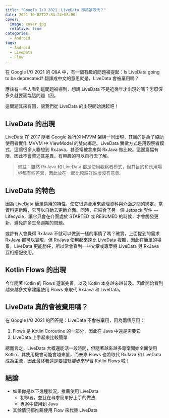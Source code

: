 ```yaml
---
title: "Google I/O 2021：LiveData 即將被取代？"
date: 2021-10-02T22:34:24+08:00
cover:
  image: cover.jpg
  relative: true
categories: 
  - Android
tags:
  - Android
  - LiveData
  - Flow
---
```


在 Google I/O 2021 的 Q&A 中，有一個有趣的問題被提起：Is LiveData going to be deprecated? 翻譯成中文的意思就是，LiveData 會被棄用嗎？

應該有一些人看到這問題被嚇到，想說 LiveData 不是近幾年才出現的嗎？怎麼沒多久就要面臨這問題（囧。

這問題其來有因，讓我們從 LiveData 的出現開始說起吧！

## LiveData 的出現


LiveData 在 2017 隨著 Google 推行的 MVVM 架構一同出現，其目的是為了協助使用者實作 MVVM 中 ViewModel 的雙向綁定。LiveData 實做方式是用觀察者模式，這讓很多人聯想到 RxJava，甚至常被拿來與 RxJava 做比較。這邊篇幅有限，因此不會贅述其差異，有興趣的可以自行去了解。
> 備註：雖然 RxJava 和 LiveData 都是使用觀察者模式，但其目的和應用場境都有些差異，因此放在一起比較誰好誰壞沒有意義。


## LiveData 的特色


因為 LiveData 簡單易用的特性，使它很適合用來處理資料與介面之間的綁定。當資料更新時，它可以自動去更新介面。同時，它結合了另一個 Jetpack 套件 — Lifecycle，讓它只會在介面處於 STARTED 或 RESUMED 的時候，才會觸發更新，避免許多生命週期的問題。

或許有人會覺得 RxJava 不就可以做到一樣的事情了嗎？確實，上面提到的需求 RxJava 都可以實現，但 RxJava 使用起來遠比 LiveData 複雜，因此在簡單的場景，LiveData 更能勝任，所以常會看到一些文章或專案將 LiveData 與 RxJava 互相搭配使用。

## Kotlin Flows 的出現


今年隨著 Kotlin 的 Flows 逐漸完善，以及 Kotlin 本身越來越普及。因此開始看到越來越多文章建議使用 Flows 來取代 RxJava 和 LiveData。

## LiveData 真的會被棄用嗎？


在 Google I/O 2021 的回答是：LiveData 不會被棄用，因為兩個原因：  
1. Flows 是 Kotlin Coroutine 的一部分，因此在 Java 中還是需要它  
2. LiveData 上手起來比較簡單

總而言之，LiveData 大概還能活一段時間，但隨著越來越多專案開始全面使用 Kotlin，其使用機會可能會越來低，而未來 Flows 也將取代 RxJava 和 LiveData 成為主流，因此最終我還是要加緊腳步來學習 Kotlin Flows 啦！

## 結論

- 如果你是以下幾種狀況，推薦使用 LiveData
	- 初學者，並且在尋求簡單好上手的做法
	- 專案中使用到 Java
- 其餘情況都推薦使用 Flow 來代替 LiveData
